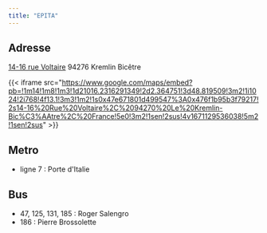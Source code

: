 ```yaml
---
title: "EPITA"
---
```


## Adresse

[14-16 rue Voltaire](https://maps.google.com/maps?q=14-16+rue+Voltaire,+94276+Kremlin+Bic%C3%AAtre&sourceid=navclient-ff&ie=UTF8&z=16&iwloc=A)
94276 Kremlin Bicêtre

{{< iframe src="https://www.google.com/maps/embed?pb=!1m14!1m8!1m3!1d21016.2316291349!2d2.364751!3d48.819509!3m2!1i1024!2i768!4f13.1!3m3!1m2!1s0x47e671801d499547%3A0x476f1b95b3f79217!2s14-16%20Rue%20Voltaire%2C%2094270%20Le%20Kremlin-Bic%C3%AAtre%2C%20France!5e0!3m2!1sen!2sus!4v1671129536038!5m2!1sen!2sus" >}}

## Metro

* ligne 7 : Porte d'Italie

## Bus

* 47, 125, 131, 185 : Roger Salengro
* 186 : Pierre Brossolette
